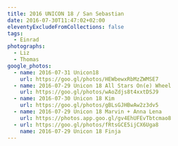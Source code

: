 ```yaml
---
title: 2016 UNICON 18 / San Sebastian
date: 2016-07-30T11:47:02+02:00
eleventyExcludeFromCollections: false
tags:
  - Einrad
photographs:
  - Liz
  - Thomas
google_photos:
  - name: 2016-07-31 Unicon18
    url: https://goo.gl/photos/HEWbewxRbMzZWMSE7
  - name: 2016-07-29 Unicon 18 All Stars On(e) Wheel
    url: https://goo.gl/photos/wAoZdjs8t4xxtDSJ9
  - name: 2016-07-30 Unicon 18 Kim
    url: https://goo.gl/photos/gBLsGJHBwAw2z3dv5
  - name: 2016-07-29 Unicon 18 Marvin + Anna Lena
    url: https://photos.app.goo.gl/gv4EhUFEvTbtcmao8
  - url: https://goo.gl/photos/fRtsGCE5ijCX6Uga8
    name: 2016-07-29 Unicon 18 Finja
---
```

